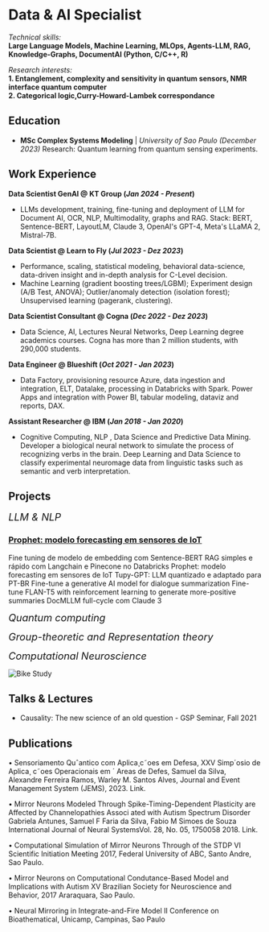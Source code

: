 # Data & AI Specialist

*Technical skills:*<br>
**Large Language Models, Machine Learning, MLOps, Agents-LLM, RAG, Knowledge-Graphs, DocumentAI (Python, C/C++, R)**

*Research interests:*<br>
**1. Entanglement, complexity and sensitivity in quantum sensors, NMR interface quantum computer**<br>
**2. Categorical logic,Curry-Howard-Lambek correspondance**<br>

## Education
-
  **MSc Complex Systems Modeling**	| *University of Sao Paulo (_December 2023_)* Research: Quantum learning from quantum sensing experiments.
  
## Work Experience
**Data Scientist GenAI @ KT Group (_Jan 2024 - Present_)**
- LLMs development, training, fine-tuning and deployment of LLM for Document AI, OCR, NLP, Multimodality, graphs and RAG. Stack: BERT, Sentence-BERT, LayoutLM, Claude 3, OpenAI's GPT-4, Meta's LLaMA 2, Mistral-7B.
  
**Data Scientist @ Learn to Fly (_Jul 2023 - Dez 2023_)**
- Performance, scaling, statistical modeling, behavioral data-science, data-driven insight and in-depth analysis for C-Level decision.
- Machine Learning (gradient boosting trees/LGBM); Experiment design (A/B Test, ANOVA); Outlier/anomaly detection (isolation forest); Unsupervised learning (pagerank, clustering).
  
**Data Scientist Consultant @ Cogna (_Dec 2022 - Dez 2023_)**
-  Data Science, AI, Lectures Neural Networks, Deep Learning degree academics courses. Cogna has more than 2 million students, with 290,000 students.
   
**Data Engineer @ Blueshift (_Oct 2021 - Jan 2023_)**
-  Data Factory, provisioning resource Azure, data ingestion and integration, ELT, Datalake, processing in Databricks with Spark. Power Apps and integration with Power BI, tabular modeling, dataviz and reports, DAX.
  
**Assistant Researcher @ IBM (_Jan 2018 - Jan 2020_)**
- Cognitive Computing, NLP , Data Science and Predictive Data Mining. Developer a biological neural network to simulate the process of recognizing verbs in the brain. Deep Learning and Data Science to classify experimental neuromage data from linguistic tasks such as semantic and verb interpretation.


## Projects

<span style="font-size: 20px;">*LLM & NLP*</span>
### [Prophet: modelo forecasting em sensores de IoT](https://www.mdpi.com/1424-8220/22/8/3048)
Fine tuning de modelo de embedding com Sentence-BERT
RAG simples e rápido com Langchain e Pinecone no Databricks
Prophet: modelo forecasting em sensores de IoT
Tupy-GPT: LLM quantizado e adaptado para PT-BR
Fine-tune a generative AI model for dialogue summarization
Fine-tune FLAN-T5 with reinforcement learning to generate more-positive summaries
DocMLLM full-cycle com Claude 3

<span style="font-size: 20px;">*Quantum computing*</span>

<span style="font-size: 20px;">*Group-theoretic and Representation theory*</span>

<span style="font-size: 20px;">*Computational Neuroscience*</span>


![Bike Study](/assets/img/bike_study.jpeg)

## Talks & Lectures
- Causality: The new science of an old question - GSP Seminar, Fall 2021

## Publications
•  Sensoriamento Quˆantico com Aplica¸c˜oes em Defesa, XXV Simp´osio de Aplica¸ c˜oes Operacionais em ´ Areas de
 Defes, Samuel da Silva, Alexandre Ferreira Ramos, Warley M. Santos Alves, Journal and Event Management
 System (JEMS), 2023. Link.
 
 • Mirror Neurons Modeled Through Spike-Timing-Dependent Plasticity are Affected by Channelopathies Associ
ated with Autism Spectrum Disorder Gabriela Antunes, Samuel F Faria da Silva, Fabio M Simoes de Souza
International Journal of Neural SystemsVol. 28, No. 05, 1750058 2018. Link.

 • Computational Simulation of Mirror Neurons Through of the STDP VI Scientific Initiation Meeting 2017, Federal
 University of ABC, Santo Andre, Sao Paulo.
 
 • Mirror Neurons on Computational Condutance-Based Model and Implications with Autism XV Brazilian Society
 for Neuroscience and Behavior, 2017 Araraquara, Sao Paulo.
 
 • Neural Mirroring in Integrate-and-Fire Model II Conference on Bioathematical, Unicamp, Campinas, Sao Paulo
